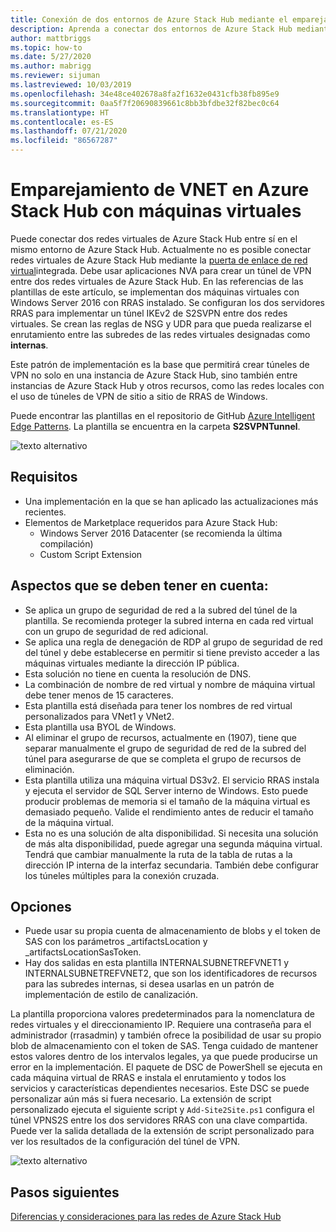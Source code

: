 ```yaml
---
title: Conexión de dos entornos de Azure Stack Hub mediante el emparejamiento de VNET
description: Aprenda a conectar dos entornos de Azure Stack Hub mediante el emparejamiento de VNET.
author: mattbriggs
ms.topic: how-to
ms.date: 5/27/2020
ms.author: mabrigg
ms.reviewer: sijuman
ms.lastreviewed: 10/03/2019
ms.openlocfilehash: 34e48ce402678a8fa2f1632e0431cfb38fb895e9
ms.sourcegitcommit: 0aa5f7f20690839661c8bb3bfdbe32f82bec0c64
ms.translationtype: HT
ms.contentlocale: es-ES
ms.lasthandoff: 07/21/2020
ms.locfileid: "86567287"
---
```

# <a name="vnet-peering-in-azure-stack-hub-with-vms"></a>Emparejamiento de VNET en Azure Stack Hub con máquinas virtuales

Puede conectar dos redes virtuales de Azure Stack Hub entre sí en el mismo entorno de Azure Stack Hub. Actualmente no es posible conectar redes virtuales de Azure Stack Hub mediante la [puerta de enlace de red virtual](./azure-stack-network-differences.md)integrada. Debe usar aplicaciones NVA para crear un túnel de VPN entre dos redes virtuales de Azure Stack Hub. En las referencias de las plantillas de este artículo, se implementan dos máquinas virtuales con Windows Server 2016 con RRAS instalado. Se configuran los dos servidores RRAS para implementar un túnel IKEv2 de S2SVPN entre dos redes virtuales. Se crean las reglas de NSG y UDR para que pueda realizarse el enrutamiento entre las subredes de las redes virtuales designadas como **internas**. 

Este patrón de implementación es la base que permitirá crear túneles de VPN no solo en una instancia de Azure Stack Hub, sino también entre instancias de Azure Stack Hub y otros recursos, como las redes locales con el uso de túneles de VPN de sitio a sitio de RRAS de Windows. 

Puede encontrar las plantillas en el repositorio de GitHub [Azure Intelligent Edge Patterns](https://github.com/Azure-Samples/azure-intelligent-edge-patterns
). La plantilla se encuentra en la carpeta **S2SVPNTunnel**.

![texto alternativo](./media/azure-stack-network-howto-vnet-peering/overview.svg)

## <a name="requirements"></a>Requisitos

- Una implementación en la que se han aplicado las actualizaciones más recientes. 
- Elementos de Marketplace requeridos para Azure Stack Hub:
    -  Windows Server 2016 Datacenter (se recomienda la última compilación)
    -  Custom Script Extension

## <a name="things-to-consider"></a>Aspectos que se deben tener en cuenta:

- Se aplica un grupo de seguridad de red a la subred del túnel de la plantilla. Se recomienda proteger la subred interna en cada red virtual con un grupo de seguridad de red adicional.
- Se aplica una regla de denegación de RDP al grupo de seguridad de red del túnel y debe establecerse en permitir si tiene previsto acceder a las máquinas virtuales mediante la dirección IP pública.
- Esta solución no tiene en cuenta la resolución de DNS.
- La combinación de nombre de red virtual y nombre de máquina virtual debe tener menos de 15 caracteres.
- Esta plantilla está diseñada para tener los nombres de red virtual personalizados para VNet1 y VNet2.
- Esta plantilla usa BYOL de Windows.
- Al eliminar el grupo de recursos, actualmente en (1907), tiene que separar manualmente el grupo de seguridad de red de la subred del túnel para asegurarse de que se completa el grupo de recursos de eliminación.
- Esta plantilla utiliza una máquina virtual DS3v2. El servicio RRAS instala y ejecuta el servidor de SQL Server interno de Windows. Esto puede producir problemas de memoria si el tamaño de la máquina virtual es demasiado pequeño. Valide el rendimiento antes de reducir el tamaño de la máquina virtual.
- Esta no es una solución de alta disponibilidad. Si necesita una solución de más alta disponibilidad, puede agregar una segunda máquina virtual. Tendrá que cambiar manualmente la ruta de la tabla de rutas a la dirección IP interna de la interfaz secundaria. También debe configurar los túneles múltiples para la conexión cruzada.

## <a name="options"></a>Opciones

- Puede usar su propia cuenta de almacenamiento de blobs y el token de SAS con los parámetros _artifactsLocation y _artifactsLocationSasToken.
- Hay dos salidas en esta plantilla INTERNALSUBNETREFVNET1 y INTERNALSUBNETREFVNET2, que son los identificadores de recursos para las subredes internas, si desea usarlas en un patrón de implementación de estilo de canalización.

La plantilla proporciona valores predeterminados para la nomenclatura de redes virtuales y el direccionamiento IP. Requiere una contraseña para el administrador (rrasadmin) y también ofrece la posibilidad de usar su propio blob de almacenamiento con el token de SAS. Tenga cuidado de mantener estos valores dentro de los intervalos legales, ya que puede producirse un error en la implementación. El paquete de DSC de PowerShell se ejecuta en cada máquina virtual de RRAS e instala el enrutamiento y todos los servicios y características dependientes necesarios. Este DSC se puede personalizar aún más si fuera necesario. La extensión de script personalizado ejecuta el siguiente script y `Add-Site2Site.ps1` configura el túnel VPNS2S entre los dos servidores RRAS con una clave compartida. Puede ver la salida detallada de la extensión de script personalizado para ver los resultados de la configuración del túnel de VPN.

![texto alternativo](./media/azure-stack-network-howto-vnet-peering/s2svpntunnels2.svg)

## <a name="next-steps"></a>Pasos siguientes

[Diferencias y consideraciones para las redes de Azure Stack Hub](azure-stack-network-differences.md)  
